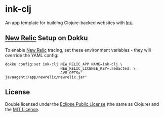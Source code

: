 # ink-clj 

An app template for building Clojure-backed websites with [Ink][i].

## [New Relic][nr] Setup on Dokku

To enable [New Relic][nr] tracing, set these environment variables - they will override the YAML config:

```
dokku config:set ink-clj NEW_RELIC_APP_NAME=ink-clj \
                         NEW_RELIC_LICENSE_KEY=:redacted: \
                         JVM_OPTS="-javaagent:/app/newrelic/newrelic.jar"
```

## License

Double licensed under the [Eclipse Public License](http://www.eclipse.org/legal/epl-v10.html) (the same as Clojure) and
the [MIT License](http://opensource.org/licenses/MIT).

[i]: http://ink.sapo.pt
[nr]: http://www.newrelic.com

